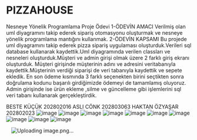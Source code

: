 # PIZZAHOUSE
Nesneye Yönelik Programlama Proje Ödevi
1-ÖDEVİN AMACI
Verilmiş olan uml diyagramını takip ederek sipariş otomasyonu oluşturmak ve nesneye yönelik programlama mantığını kullanmak.
2-ÖDEVİN KAPSAMI
Bu projede uml diyagramını takip ederek pizza sipariş uygulaması oluşturduk.Verileri sql database kullanarak kaydettik.Uml diyagramında verilen classları ve nesneleri oluşturduk.Müşteri ve admin girişi olmak üzere 2 farklı giriş ekranı oluşturduk. Müşteri girişinde müşterinin adını ve adresini veritabanıyla kaydettik.Müşterinin verdiği siparişi de veri tabanıyla kaydettik ve sepete ekledik. En son ödeme kısmında 3 farklı seçenekten birini seçtikten sonra doğrulama kodunu başarılı girdiğimizde ödemeyi de tamamlamış oluyoruz.
Admin girişinde ise ürün ekleme ,silme ve güncelleme gibi işlemlerini sql veri tabanı kullanarak gerçekleştirdik.
                                                                                                                                     
BESTE KÜÇÜK 202802016
ASLI CÖNK 202803063
HAKTAN ÖZYAŞAR 202802023
 ![image](https://user-images.githubusercontent.com/73111871/147406366-2b765ddc-0006-45c2-92fd-a13ad368d763.png)
![image](https://user-images.githubusercontent.com/73111871/147406372-7dd5c5a0-44b2-4bcd-9aea-98c539045e85.png)
![image](https://user-images.githubusercontent.com/73111871/147406378-7610eae0-477c-4889-9282-a8eaee3a13a5.png)
![image](https://user-images.githubusercontent.com/73111871/147406385-a76be4e2-6ea1-4241-9a96-7f80fb2e52e5.png)
![image](https://user-images.githubusercontent.com/73111871/147406387-81739f2d-a489-4f88-b9ce-509aa2b65a00.png)
![image](https://user-images.githubusercontent.com/73111871/147406390-a335f5ba-524e-431f-a237-ab8de08a4795.png)
![image](https://user-images.githubusercontent.com/73111871/147406393-edb70471-526a-4d97-a633-1ccf3484066b.png)
![image](https://user-images.githubusercontent.com/73111871/147406400-64ce1886-51df-4c6a-8811-1cdb09971619.png)
![image](https://user-images.githubusercontent.com/73111871/147406402-6287f182-e872-4355-b5a2-881c1721ca54.png)
![image](https://user-images.githubusercontent.com/73111871/147406405-bfe59d36-3a76-4f5f-bfc8-8ee7e6d5b05d.png)

 ![Uploading image.png…]()

